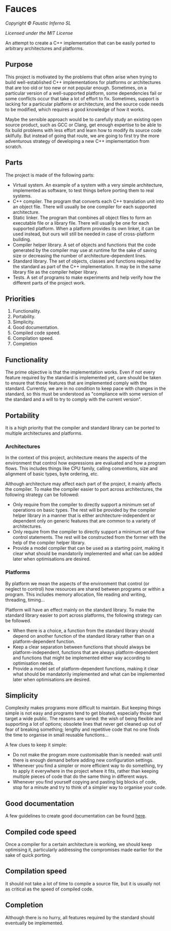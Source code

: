 # Fauces

*Copyright © Faustic Inferno SL*

*Licensed under the MIT License*

An attempt to create a C++ implementation that can be easily ported to arbitrary
architectures and platforms.

## Purpose

This project is motivated by the problems that often arise when trying to build
well-established C++ implementations for platforms or architectures that are too
old or too new or not popular enough. Sometimes, on a particular version of a
well-supported platform, some dependencies fail or some conflicts occur that
take a lot of effort to fix. Sometimes, support is lacking for a particular
platform or architecture, and the source code needs to be modified, which
requires a good knowledge of how it works.

Maybe the sensible approach would be to carefully study an existing open source
product, such as GCC or Clang, get enough expertise to be able to fix build
problems with less effort and learn how to modify its source code skilfully. But
instead of going that route, we are going to first try the more adventurous
strategy of developing a new C++ implementation from scratch.

## Parts

The project is made of the following parts:

* Virtual system. An example of a system with a very simple architecture,
implemented as software, to test things before porting them to real systems.
* C++ compiler. The program that converts each C++ translation unit into an
object file. There will usually be one compiler for each supported architecture.
* Static linker. The program that combines all object files to form an
executable file or a library file. There will usually be one for each supported
platform. When a platform provides its own linker, it can be used instead, but
ours will still be needed in case of cross-platform building.
* Compiler helper library. A set of objects and functions that the code
generated by the compiler may use at runtime for the sake of saving size or
decreasing the number of architecture-dependent lines.
* Standard library. The set of objects, classes and functions required by the
standard as part of the C++ implementation. It may be in the same library file
as the compiler helper library.
* Tests. A set of programs to make experiments and help verify how the different
parts of the project work.

## Priorities

1. Functionality.
2. Portability.
3. Simplicity.
4. Good documentation.
5. Compiled code speed.
6. Compilation speed.
7. Completion

## Functionality

The prime objective is that the implementation works. Even if not every feature required by the standard is implemented yet, care should be taken to ensure that those features that are implemented comply with the standard. Currently, we are in no condition to keep pace with changes in the standard, so this must be understood as "compliance with some version of the standard and a will to try to comply with the current version".

## Portability

It is a high priority that the compiler and standard library can be ported to
multiple architectures and platforms.

### Architectures

In the context of this project, architecture means the aspects of the
environment that control how expressions are evaluated and how a program flows.
This includes things like CPU family, calling conventions, size and alignment of
basic types, byte ordering, etc.

Although architecture may affect each part of the project, it mainly affects the
compiler. To make the compiler easier to port across architectures, the
following strategy can be followed:

* Only require from the compiler to directly support a minimum set of operations
on basic types. The rest will be provided by the compiler helper library in a
manner that is either architecture-independent or dependent only on generic
features that are common to a variety of architectures.
* Only require from the compiler to directly support a minimum set of flow
control statements. The rest will be constructed from the former with the help
of the compiler helper library.
* Provide a model compiler that can be used as a starting point, making it clear
what should be mandatorily implemented and what can be added later when
optimisations are desired.

### Platforms

By platform we mean the aspects of the environment that control (or neglect to
control) how resources are shared between programs or within a program. This
includes memory allocation, file reading and writing, threading, timing...

Platform will have an effect mainly on the standard library. To make the
standard library easier to port across platforms, the following strategy can be
followed.

* When there is a choice, a function from the standard library should depend on
another function of the standard library rather than on a platform-dependent
function.
* Keep a clear separation between functions that should always be
platform-independent, functions that are always platform-dependent and functions
that might be implemented either way according to optimisation needs.
* Provide a model set of platform-dependent functions, making it clear
what should be mandatorily implemented and what can be implemented later when
optimisations are desired.

## Simplicity

Complexity makes programs more difficult to maintain. But keeping things simple
is not easy and programs tend to get bloated, especially those that target a
wide public. The reasons are varied: the wish of being flexible and supporting a
lot of options; obsolete lines that never get cleaned up out of fear of breaking
something; lengthy and repetitive code that no one finds the time to organise in
small reusable functions...

A few clues to keep it simple:

* Do not make the program more customisable than is needed: wait until there is
enough demand before adding new configuration settings.
* Whenever you find a simpler or more efficient way to do something, try to
apply it everywhere in the project where it fits, rather than keeping multiple
pieces of code that do the same thing in different ways.
* Whenever you find yourself copying and pasting big blocks of code, stop for a
minute and try to think of a simpler way to organise your code.

## Good documentation

A few guidelines to create good documentation can be found
[here](doc/dev/general/doc_strategy.md).

## Compiled code speed

Once a compiler for a certain architecture is working, we should keep optimising
it, particularly addressing the compromises made earlier for the sake of quick
porting.

## Compilation speed

It should not take a lot of time to compile a source file, but it is usually not
as critical as the speed of compiled code.

## Completion

Although there is no hurry, all features required by the standard should
eventually be implemented.


